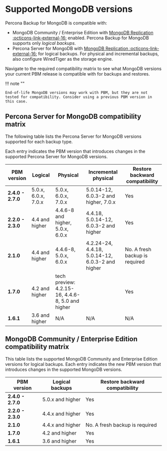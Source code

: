 # Supported MongoDB versions

Percona Backup for MongoDB is compatible with:

* MongoDB Community / Enterprise Edition with [MongoDB Replication :octicons-link-external-16:](https://docs.mongodb.com/manual/replication/) enabled. Percona Backup for MongoDB supports only *logical backups*.
* Percona Server for MongoDB with [MongoDB Replication :octicons-link-external-16:](https://docs.mongodb.com/manual/replication/) for logical backups. For physical and incremental backups, also configure WiredTiger as the storage engine.

Navigate to the required compatibility matrix to see what MongoDB versions your current PBM release is compatible with for backups and restores. 

!!! note ""

    End-of-life MongoDB versions may work with PBM, but they are not tested for compatibility. Consider using a previous PBM version in this case.

## Percona Server for MongoDB compatibility matrix

The following table lists the Percona Server for MongoDB versions supported for each backup type.

Each entry indicates the PBM version that introduces changes in the supported Percona Server for MongoDB versions.

| PBM version | Logical | Physical |Incremental physical | Restore backward compatibility|
| ----------- |---------|----------|---------------------|---------------------|
| **2.4.0 - 2.7.0** | 5.0.x, 6.0.x, 7.0.x | 5.0.x, 6.0.x, 7.0.x | 5.0.14-12, 6.0.3-2 and higher, 7.0.x | Yes |
| **2.2.0 - 2.3.0** | 4.4 and higher| 4.4.6-8 and higher, 5.0.x, 6.0.x| 4.4.18, 5.0.14-12, 6.0.3-2 and higher| Yes |
| **2.1.0** | 4.4 and higher | 4.4.6-8, 5.0.x, 6.0.x| 4.2.24-24, 4.4.18, 5.0.14-12, 6.0.3-2 and higher| No. A fresh backup is required|
| **1.7.0** | 4.2 and higher| tech preview: 4.2.15-16, 4.4.6-8, 5.0 and higher| | Yes
| **1.6.1** | 3.6 and higher | N/A |N/A |N/A |Yes


## MongoDB Community / Enterprise Edition compatibility matrix

This table lists the supported MongoDB Community and Enterprise Edition versions for logical backups. Each entry indicates the new PBM version that introduces changes in the supported MongoDB versions. 

| PBM version | Logical backups | Restore backward compatibility|
| ----------- |-----------------| ----------------------------- |
| **2.4.0 - 2.7.0** | 5.0.x and higher | Yes |
| **2.2.0 - 2.3.0** | 4.4.x and higher | Yes |
| **2.1.0** | 4.4.x and higher| No. A fresh backup is required|
| **1.7.0** | 4.2 and higher| Yes
| **1.6.1** | 3.6 and higher|Yes




